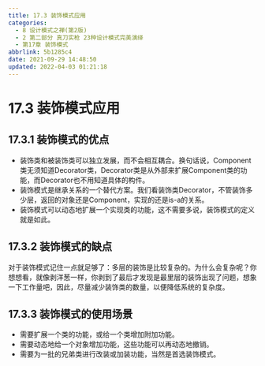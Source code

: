 ```yaml
---
title: 17.3 装饰模式应用
categories: 
  - 8 设计模式之禅(第2版)
  - 2 第二部分 真刀实枪 23种设计模式完美演绎
  - 第17章 装饰模式
abbrlink: 5b1285c4
date: 2021-09-29 14:48:50
updated: 2022-04-03 01:21:18
---
```

# 17.3 装饰模式应用
## 17.3.1 装饰模式的优点
- 装饰类和被装饰类可以独立发展，而不会相互耦合。换句话说，Component类无须知道Decorator类，Decorator类是从外部来扩展Component类的功能，而Decorator也不用知道具体的构件。
- 装饰模式是继承关系的一个替代方案。我们看装饰类Decorator，不管装饰多少层，返回的对象还是Component，实现的还是is-a的关系。
- 装饰模式可以动态地扩展一个实现类的功能，这不需要多说，装饰模式的定义就是如此。

## 17.3.2 装饰模式的缺点
对于装饰模式记住一点就足够了：多层的装饰是比较复杂的。为什么会复杂呢？你想想看，就像剥洋葱一样，你剥到了最后才发现是最里层的装饰出现了问题，想象一下工作量吧，因此，尽量减少装饰类的数量，以便降低系统的复杂度。

## 17.3.3 装饰模式的使用场景
- 需要扩展一个类的功能，或给一个类增加附加功能。
- 需要动态地给一个对象增加功能，这些功能可以再动态地撤销。
- 需要为一批的兄弟类进行改装或加装功能，当然是首选装饰模式。

